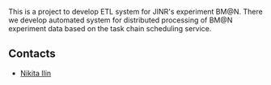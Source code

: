 This is a project to develop ETL system for JINR's experiment BM@N. There  we develop automated system for distributed processing of BM@N experiment data based on the task chain scheduling service.

## Contacts
- [Nikita Ilin](t.me/tunsmm)
